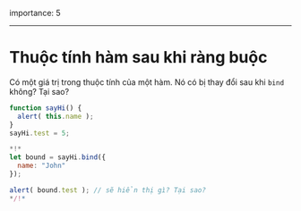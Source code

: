 importance: 5

---

# Thuộc tính hàm sau khi ràng buộc

Có một giá trị trong thuộc tính của một hàm. Nó có bị thay đổi sau khi `bind` không? Tại sao?

```js run
function sayHi() {
  alert( this.name );
}
sayHi.test = 5;

*!*
let bound = sayHi.bind({
  name: "John"
});

alert( bound.test ); // sẽ hiển thị gì? Tại sao?
*/!*
```

